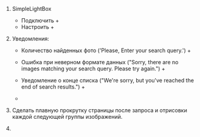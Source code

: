 1. SimpleLightBox

   - Подключить +
   - Настроить +

2. Уведомления:

   - Количество найденных фото ('Please, Enter your search query.') +
   - Ошибка при неверном формате данных ("Sorry, there are no images matching
     your search query. Please try again.") +

   - Уведомление о конце списка ("We're sorry, but you've reached the end of
     search results.") +
   -

3. Сделать плавную прокрутку страницы после запроса и отрисовки каждой следующей
   группы изображений.

4.
